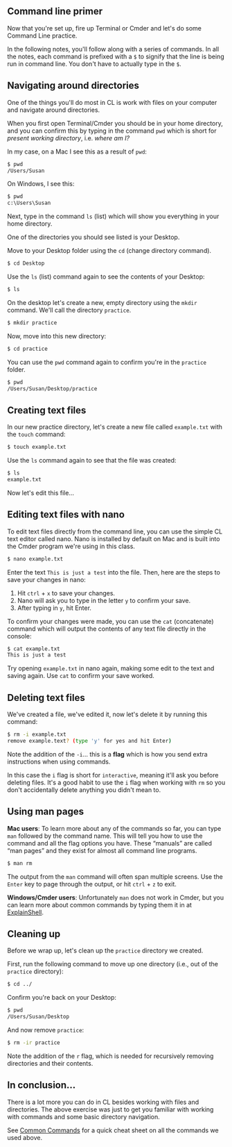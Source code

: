 ## Command line primer

Now that you're set up, fire up Terminal or Cmder and let's do some Command Line practice.

In the following notes, you'll follow along with a series of commands. In all the notes, each command is prefixed with a `$` to signify that the line is being run in command line. You don't have to actually type in the `$`.


## Navigating around directories

One of the things you'll do most in CL is work with files on your computer and navigate around directories.

When you first open Terminal/Cmder you should be in your home directory, and you can confirm this by typing in the command `pwd` which is short for *present working directory*, i.e. *where am I?*

In my case, on a Mac I see this as a result of `pwd`:

```bash
$ pwd
/Users/Susan
```

On Windows, I see this:

```bash
$ pwd
c:\Users\Susan
```

Next, type in the command `ls` (list) which will show you everything in your home directory.

One of the directories you should see listed is your Desktop.

Move to your Desktop folder using the `cd` (change directory command).

```bash
$ cd Desktop
```

Use the `ls` (list) command again to see the contents of your Desktop:

```bash
$ ls
```

On the desktop let's create a new, empty directory using the `mkdir` command. We'll call the directory `practice`.

```bash
$ mkdir practice
```

Now, move into this new directory:

```bash
$ cd practice
```

You can use the `pwd` command again to confirm you're in the `practice` folder.

```bash
$ pwd
/Users/Susan/Desktop/practice
```

## Creating text files

In our new practice directory, let's create a new file called `example.txt` with the `touch` command:

```bash
$ touch example.txt
```

Use the `ls` command again to see that the file was created:

```bash
$ ls
example.txt
```

Now let's edit this file...

## Editing text files with nano

To edit text files directly from the command line, you can use the simple CL text editor called nano. Nano is installed by default on Mac and is built into the Cmder program we're using in this class.

```bash
$ nano example.txt
```

Enter the text `This is just a test` into the file.
Then, here are the steps to save your changes in nano:

1. Hit `ctrl` + `x` to save your changes.
2. Nano will ask you to type in the letter `y` to confirm your save.
3. After typing in `y`, hit Enter.

To confirm your changes were made, you can use the `cat` (concatenate) command which will output the contents of any text file directly in the console:

```bash
$ cat example.txt
This is just a test
```

Try opening `example.txt` in nano again, making some edit to the text and saving again. Use `cat` to confirm your save worked.


## Deleting text files

We've created a file, we've edited it, now let's delete it by running this command:

```bash
$ rm -i example.txt
remove example.text? (type 'y' for yes and hit Enter)
```

Note the addition of the `-i`... this is a **flag** which is how you send extra instructions when using commands.

In this case the `i` flag is short for `interactive`, meaning it'll ask you before deleting files. It's a good habit to use the `i` flag when working with `rm` so you don't accidentally delete anything you didn't mean to.


## Using man pages

__Mac users__: To learn more about any of the commands so far, you can type `man` followed by the command name. This will tell you how to use the command and all the flag options you have. These &ldquo;manuals&rdquo; are called &ldquo;man pages&rdquo; and they exist for almost all command line programs.

```bash
$ man rm
```

The output from the `man` command will often span multiple screens. Use the `Enter` key to page through the output, or hit `ctrl` + `z` to exit.

__Windows/Cmder users__: Unfortunately `man` does not work in Cmder, but you can learn more about common commands by typing them it in at [ExplainShell](http://explainshell.com/).


## Cleaning up
Before we wrap up, let's clean up the `practice` directory we created.

First, run the following command to move up one directory (i.e., out of the `practice` directory):

```bash
$ cd ../
```

Confirm you're back on your Desktop:

```bash
$ pwd
/Users/Susan/Desktop
```

And now remove `practice`:

```bash
$ rm -ir practice
```

Note the addition of the `r` flag, which is needed for recursively removing directories and their contents.




## In conclusion...
There is a lot more you can do in CL besides working with files and directories. The above exercise was just to get you familiar with working with commands and some basic directory navigation.

See [Common Commands](https://github.com/susanBuck/dwa15-fall2016-notes/blob/master/00_Command_Line/05_Common-commands.md) for a quick cheat sheet on all the commands we used above.

<!-- https://www.digitalocean.com/community/tutorials/basic-linux-navigation-and-file-management -->
